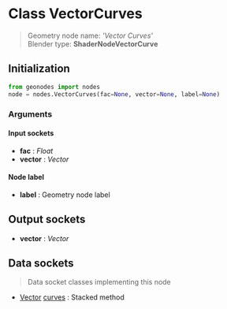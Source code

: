 
# Class VectorCurves

> Geometry node name: _'Vector Curves'_<br>Blender type:  **ShaderNodeVectorCurve**

## Initialization


```python
from geonodes import nodes
node = nodes.VectorCurves(fac=None, vector=None, label=None)
```


### Arguments


#### Input sockets



- **fac** : _Float_
- **vector** : _Vector_



#### Node label



- **label** : Geometry node label



## Output sockets



- **vector** : _Vector_



## Data sockets

> Data socket classes implementing this node


- [Vector](../sockets/Vector.md) [curves](../sockets/Vector.md#curves) : Stacked method


